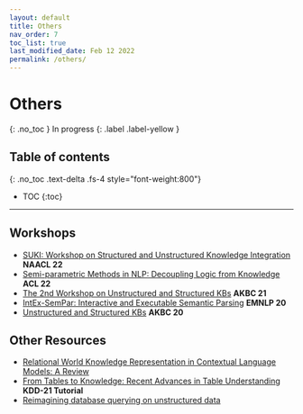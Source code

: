 ```yaml
---
layout: default
title: Others
nav_order: 7
toc_list: true
last_modified_date: Feb 12 2022
permalink: /others/
---
```

# Others
{: .no_toc }
In progress
{: .label .label-yellow }

## Table of contents
{: .no_toc .text-delta .fs-4 style="font-weight:800"}

- TOC
{:toc}

---

## Workshops
- [SUKI: Workshop on Structured and Unstructured Knowledge Integration](https://suki-workshop.github.io/) **NAACL 22**
- [Semi-parametric Methods in NLP: Decoupling Logic from Knowledge](http://www.semiparametric.ml/) **ACL 22**
- [The 2nd Workshop on Unstructured and Structured KBs](https://uskb-workshop.github.io/) **AKBC 21**
- [IntEx-SemPar: Interactive and Executable Semantic Parsing](https://intex-sempar.github.io/) **EMNLP 20**
- [Unstructured and Structured KBs](https://uskb-workshop.github.io/2020/) **AKBC 20**


## Other Resources
- [Relational World Knowledge Representation in Contextual Language Models: A Review](https://arxiv.org/abs/2104.05837)
- [From Tables to Knowledge: Recent Advances in Table Understanding](https://usc-isi-i2.github.io/KDD21Tutorial/) **KDD-21 Tutorial**
- [Reimagining database querying on unstructured data](https://ai.facebook.com/blog/using-ai-for-database-queries-on-any-unstructured-data-set/)


[comment]: <> (## Useful Links)

[comment]: <> (- [OpenAI GPT3&Codex]&#40;https://openai.com/api/&#41;)

[comment]: <> (- [Stanford Open Virtual Assistant Lab]&#40;https://oval.cs.stanford.edu/&#41;)

[comment]: <> (- [Semantic Machines]&#40;https://www.microsoft.com/en-us/research/project/semantic-machines/&#41;)